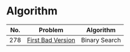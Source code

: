 # Algorithm 

|No.|Problem|Algorithm|
|---|---|---|
|278|[First Bad Version](https://leetcode.com/problems/first-bad-version/description/?envType=study-plan&id=algorithm-i)|Binary Search|
